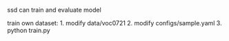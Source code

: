
ssd can train and evaluate model 

train own dataset:
1.
modify data/voc0721
2.
modify configs/sample.yaml
3.
python train.py

